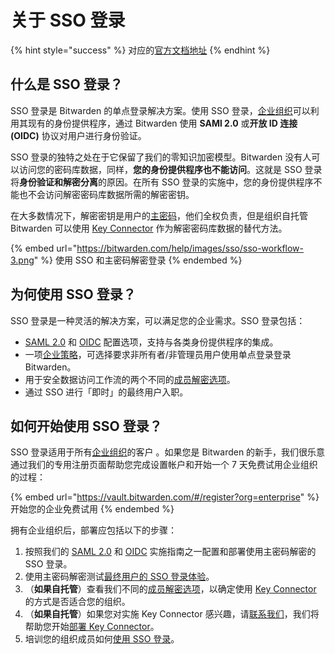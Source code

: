 # 关于 SSO 登录

{% hint style="success" %}
对应的[官方文档地址](https://bitwarden.com/help/article/about-sso/)
{% endhint %}

## 什么是 SSO 登录？ <a href="#what-is-login-with-sso" id="what-is-login-with-sso"></a>

SSO 登录是 Bitwarden 的单点登录解决方案。使用 SSO 登录，[企业组织](../organizations/organizations.md#types-of-organizations)可以利用其现有的身份提供程序，通过 Bitwarden 使用 **SAMl 2.0** 或**开放 ID 连接 (OIDC)** 协议对用户进行身份验证。

SSO 登录的独特之处在于它保留了我们的零知识加密模型。Bitwarden 没有人可以访问您的密码库数据，同样，**您的身份提供程序也不能访问**。这就是 SSO 登录将**身份验证和解密分离**的原因。在所有 SSO 登录的实施中，您的身份提供程序不能也不会访问解密密码库数据所需的解密密钥。

在大多数情况下，解密密钥是用户的[主密码](../your-vault/your-master-password.md)，他们全权负责，但是组织自托管 Bitwarden 可以使用 [Key Connector](about-key-connector.md) 作为解密密码库数据的替代方法。

{% embed url="https://bitwarden.com/help/images/sso/sso-workflow-3.png" %}
使用 SSO 和主密码解密登录
{% endembed %}

## 为何使用 SSO 登录？ <a href="#why-use-login-with-sso" id="why-use-login-with-sso"></a>

SSO 登录是一种灵活的解决方案，可以满足您的企业需求。SSO 登录包括：

* [SAML 2.0](saml-2.0-configuration.md) 和 [OIDC](oidc-configuration.md) 配置选项，支持与各类身份提供程序的集成。
* 一项[企业策略](../organizations/enterprise-policies.md#single-sign-on-authentication)，可选择要求非所有者/非管理员用户使用单点登录登录 Bitwarden。
* 用于安全数据访问工作流的两个不同的[成员解密选项](member-decryption-options.md)。
* 通过 SSO 进行「即时」的最终用户入职。

## 如何开始使用 SSO 登录？ <a href="#how-do-i-start-using-login-with-sso" id="how-do-i-start-using-login-with-sso"></a>

SSO 登录适用于所有[企业组织](../plans-and-pricing/password-manager/about-bitwarden-plans.md#enterprise-organizations)的客户 。如果您是 Bitwarden 的新手，我们很乐意通过我们的专用注册页面帮助您完成设置帐户和开始一个 7 天免费试用企业组织的过程：

{% embed url="https://vault.bitwarden.com/#/register?org=enterprise" %}
开始您的企业免费试用
{% endembed %}

拥有企业组织后，部署应包括以下的步骤：

1. 按照我们的 [SAML 2.0](saml-2.0-configuration.md) 和 [OIDC](oidc-configuration.md) 实施指南之一配置和部署使用主密码解密的 SSO 登录。
2. 使用主密码解密测试[最终用户的 SSO 登录体验](using-login-with-sso.md)。
3. （**如果自托管**）查看我们不同的[成员解密选项](member-decryption-options.md)，以确定使用 [Key Connector](about-key-connector.md) 的方式是否适合您的组织。
4. （**如果自托管**）如果您对实施 Key Connector 感兴趣，请[联系我们](https://bitwarden.com/contact/)，我们将帮助您开始[部署 Key Connector](deploy-key-connector.md)。
5. 培训您的组织成员如何[使用 SSO 登录](using-login-with-sso.md)。
